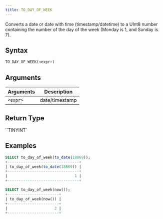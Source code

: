 ```yaml
---
title: TO_DAY_OF_WEEK
---
```


Converts a date or date with time (timestamp/datetime) to a UInt8 number containing the number of the day of the week (Monday is 1, and Sunday is 7).

## Syntax

```sql
TO_DAY_OF_WEEK(<expr>)
```

## Arguments

| Arguments | Description    |
|-----------|----------------|
| `<expr>`  | date/timestamp |

## Return Type

``TINYINT`

## Examples

```sql
SELECT to_day_of_week(to_date(18869));
+--------------------------------+
| to_day_of_week(to_date(18869)) |
+--------------------------------+
|                              1 |
+--------------------------------+

SELECT to_day_of_week(now());
+-----------------------+
| to_day_of_week(now()) |
+-----------------------+
|                     2 |
+-----------------------+
```
